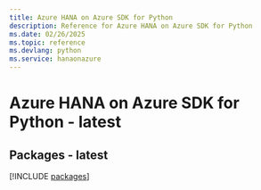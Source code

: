 ```yaml
---
title: Azure HANA on Azure SDK for Python
description: Reference for Azure HANA on Azure SDK for Python
ms.date: 02/26/2025
ms.topic: reference
ms.devlang: python
ms.service: hanaonazure
---
```

# Azure HANA on Azure SDK for Python - latest
## Packages - latest
[!INCLUDE [packages](hana-on-azure-index.md)]